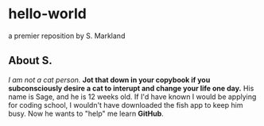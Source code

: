 # hello-world
a premier reposition by S. Markland
## About S.
*I am not a cat person.* **Jot that down in your copybook if you subconsciously desire a cat to interupt and change your life one day.** 
His name is Sage, and he is 12 weeks old. If I'd have known I would be applying for coding school, I wouldn't have downloaded the fish app to keep him busy. Now he wants to "help" me learn **GitHub**.
